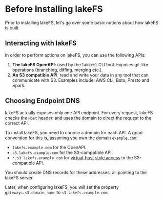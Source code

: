 # Before Installing lakeFS

Prior to installing lakeFS, let's go over some basic notions about how lakeFS is built.

## Interacting with lakeFS

In order to perform actions on lakeFS, you can use the following APIs:

1. **The lakeFS OpenAPI**: used by the `lakectl` CLI tool. Exposes git-like operations (branching, diffing, merging etc.).
1. **An S3 compatible API**: read and write your data in any tool that can communicate with S3. Examples include: AWS CLI, Boto, Presto and Spark.  


## Choosing Endpoint DNS

lakeFS actually exposes only one API endpoint. For every request, lakeFS checks the `Host` header, and uses the domain to direct the request to the correct API.

To install lakeFS, you need to choose a domain for each API. 
A good convention for this is, assuming you own the domain `example.com`:

* `lakefs.example.com` for the OpenAPI.
* `s3.lakefs.example.com` for the S3-compatible API.
* `*.s3.lakefs.example.com` for [virtual-host style access](https://docs.aws.amazon.com/AmazonS3/latest/userguide/VirtualHosting.html) to the S3-compatible API.

You should create DNS records for these addresses, all pointing to the lakeFS server.

Later, when configuring lakeFS, you will set the property `gateways.s3.domain_name` to `s3.lakefs.example.com`.

